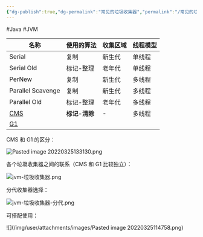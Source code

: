 ```yaml
---
{"dg-publish":true,"dg-permalink":"常见的垃圾收集器","permalink":"/常见的垃圾收集器/","tags":["JVM"]}
---
```



#Java #JVM 

| 名称              | 使用的算法    | 收集区域 | 线程模型 |
| ----------------- | ------------- | -------- | -------- |
| Serial            | 复制          | 新生代   | 单线程   |
| Serial Old        | 标记-整理     | 老年代   | 单线程   |
| PerNew            | 复制          | 新生代   | 多线程   |
| Parallel Scavenge | 复制          | 新生代   | 多线程   |
| Parallel Old      | 标记-整理     | 老年代   | 多线程   |
| [CMS](obsidian://open?vault=%E7%AC%94%E8%AE%B0&file=src%2Funarchived%2FCMS%20GC)               | **标记-清除** | -        | 多线程   |
| [G1](obsidian://open?vault=%E7%AC%94%E8%AE%B0&file=src%2Funarchived%2FG1%20%E5%9E%83%E5%9C%BE%E6%94%B6%E9%9B%86%E5%99%A8)                |               |          |          |

CMS 和 G1 的区分：

![Pasted image 20220325133130.png](/img/user/attachments/images/Pasted%20image%2020220325133130.png)

各个垃圾收集器之间的联系（CMS 和 G1 比较独立）：

![jvm-垃圾收集器.png](/img/user/attachments/images/jvm-%E5%9E%83%E5%9C%BE%E6%94%B6%E9%9B%86%E5%99%A8.png)

分代收集器选择：

![jvm-垃圾收集器-分代.png](/img/user/attachments/images/jvm-%E5%9E%83%E5%9C%BE%E6%94%B6%E9%9B%86%E5%99%A8-%E5%88%86%E4%BB%A3.png)

可搭配使用：

![](/img/user/attachments/images/Pasted image 20220325114758.png)